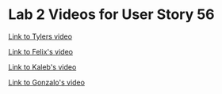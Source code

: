 # Lab 2 Videos for User Story 56
[Link to Tylers video](https://drive.google.com/file/d/1tLe6PNO_MD7ZsFI2x59BfCH8RyxBTWDz/view?usp=sharing)

[Link to Felix's video](https://drive.google.com/file/d/1biKfCn7GkKzPyCu6vHQAOizJKysoHP7w/view?usp=drive_link)

[Link to Kaleb's video](https://drive.google.com/file/d/1J-gwsz3Bjsa5k1fbfV93Ges9sKkLYWnC/view?usp=sharing)

[Link to Gonzalo's video](https://drive.google.com/file/d/15Guar1lInyemkj5ir8uPp7Jh7Yz2CnaB/view?usp=sharing)